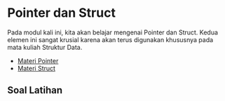 # Pointer dan Struct

Pada modul kali ini, kita akan belajar mengenai Pointer dan Struct. Kedua elemen ini sangat krusial karena akan terus digunakan khususnya pada mata kuliah Struktur Data.

- [Materi Pointer](https://github.com/AlproITS/DP_modul-4/tree/master/pointer)
- [Materi Struct](https://github.com/AlproITS/DP_modul-4/tree/master/struct)

## Soal Latihan


